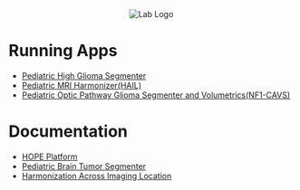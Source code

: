 <div align='center'>
<img src="https://github.com/Precision-Medical-Imaging-Group/.github/blob/main/profile/Logo.gif" alt="Lab Logo" >
</div>

# Running Apps
- [Pediatric High Glioma Segmenter](https://segmenter.hope4kids.io/)
- [Pediatric MRI Harmonizer(HAIL)](https://hail.hope4kids.io/)
- [Pediatric Optic Pathway Glioma Segmenter and Volumetrics(NF1-CAVS)](https://nf1.hope4kids.io/)


# Documentation
- [HOPE Platform ](https://github.com/Pediatric-Accelerated-Intelligence-Lab/HOPE-Platform)
- [Pediatric Brain Tumor Segmenter](https://Pediatric-Accelerated-Intelligence-Lab.github.io/HOPE-Segmenter-Kids)
- [Harmonization Across Imaging Location](https://Pediatric-Accelerated-Intelligence-Lab.github.io/SegmenterApp-HAIL/)

